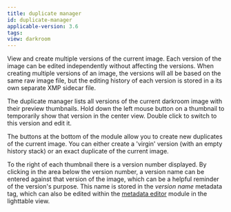 ```yaml
---
title: duplicate manager
id: duplicate-manager
applicable-version: 3.6
tags: 
view: darkroom
---
```


View and create multiple versions of the current image. Each version of the image can be edited independently without affecting the versions. When creating multiple versions of an image, the versions will all be based on the same raw image file, but the editing history of each version is stored in a its own separate XMP sidecar file. 

The duplicate manager lists all versions of the current darkroom image with their preview thumbnails. Hold down the left mouse button on a thumbnail to temporarily show that version in the center view. Double click to switch to this version and edit it. 

The buttons at the bottom of the module allow you to create new duplicates of the current image. You can either create a 'virgin' version (with an empty history stack) or an exact duplicate of the current image.

To the right of each thumbnail there is a version number displayed. By clicking in the area below the version number, a version name can be entered against that version of the image, which can be a helpful reminder of the version's purpose. This name is stored in the _version name_ metadata tag, which can also be edited within the [metadata editor](../shared/metadata-editor.md) module in the lighttable view.
